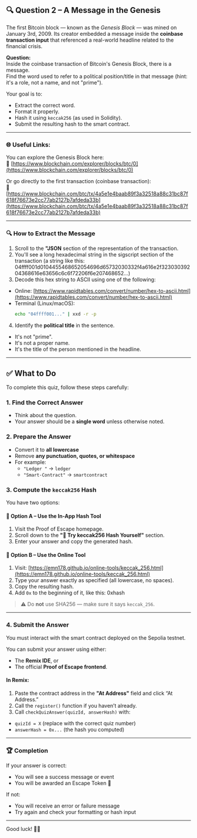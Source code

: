 ## 🔍 Question 2 – A Message in the Genesis

The first Bitcoin block — known as the *Genesis Block* — was mined on January 3rd, 2009. Its creator embedded a message inside the **coinbase transaction input** that referenced a real-world headline related to the financial crisis.

**Question:**  
Inside the coinbase transaction of Bitcoin's Genesis Block, there is a message.  
Find the word used to refer to a political position/title in that message (hint: it's a role, not a name, and not "prime").

Your goal is to:
- Extract the correct word.
- Format it properly.
- Hash it using `keccak256` (as used in Solidity).
- Submit the resulting hash to the smart contract.

---

### 🌐 Useful Links:

You can explore the Genesis Block here:  
🔗 [https://www.blockchain.com/explorer/blocks/btc/0](https://www.blockchain.com/explorer/blocks/btc/0)

Or go directly to the first transaction (coinbase transaction):  
🔗 [https://www.blockchain.com/btc/tx/4a5e1e4baab89f3a32518a88c31bc87f618f76673e2cc77ab2127b7afdeda33b](https://www.blockchain.com/btc/tx/4a5e1e4baab89f3a32518a88c31bc87f618f76673e2cc77ab2127b7afdeda33b)

---

### 🔍 How to Extract the Message

1. Scroll to the **"JSON** section of the representation of the transaction.
2. You'll see a long hexadecimal string in the sigscript section of the transaction (a string like this: 04ffff001d0104455468652054696d65732030332f4a616e2f32303039204368616e63656c6c6f72206f6e207468652…)
3. Decode this hex string to ASCII using one of the following:
- Online: [https://www.rapidtables.com/convert/number/hex-to-ascii.html](https://www.rapidtables.com/convert/number/hex-to-ascii.html)
- Terminal (Linux/macOS):
  ```bash
  echo "04ffff001..." | xxd -r -p
  ```
4. Ιdentify the **political title** in the sentence.
  - It's not "prime".
  - It's not a proper name.
  - It's the title of the person mentioned in the headline.

---

## ✅ What to Do

To complete this quiz, follow these steps carefully:

### 1. Find the Correct Answer
- Think about the question.
- Your answer should be a **single word** unless otherwise noted.

### 2. Prepare the Answer
- Convert it to **all lowercase**
- Remove **any punctuation, quotes, or whitespace**
- For example:
  - `"Ledger "` → `ledger`
  - `"Smart-Contract"` → `smartcontract`

### 3. Compute the `keccak256` Hash

You have two options:

#### 🧪 Option A – Use the In-App Hash Tool
1. Visit the Proof of Escape homepage.
2. Scroll down to the **"🧪 Try keccak256 Hash Yourself"** section.
3. Enter your answer and copy the generated hash.

#### 🔗 Option B – Use the Online Tool
1. Visit: [https://emn178.github.io/online-tools/keccak_256.html](https://emn178.github.io/online-tools/keccak_256.html)
2. Type your answer exactly as specified (all lowercase, no spaces).
3. Copy the resulting hash.
4. Add `0x` to the beginning of it, like this:
    0xhash
> ⚠️ Do **not** use SHA256 — make sure it says `keccak_256`.

---

### 4. Submit the Answer

You must interact with the smart contract deployed on the Sepolia testnet.

You can submit your answer using either:
- The **Remix IDE**, or
- The official **Proof of Escape frontend**.

#### In Remix:
1. Paste the contract address in the **"At Address"** field and click “At Address.”
2. Call the `register()` function if you haven’t already.
3. Call `checkQuizAnswer(quizId, answerHash)` with:
- `quizId = X` (replace with the correct quiz number)
- `answerHash = 0x...` (the hash you computed)

---

### 🏆 Completion

If your answer is correct:
- You will see a success message or event
- You will be awarded an Escape Token 🎉

If not:
- You will receive an error or failure message
- Try again and check your formatting or hash input

---

Good luck! 🧠🔐
